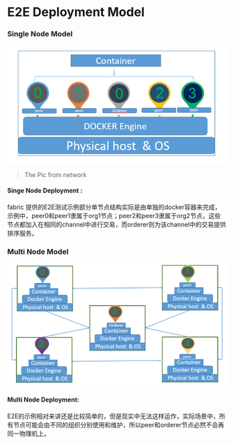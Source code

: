 E2E Deployment Model
=====================================

### Single Node Model
![png](../images/SingleNode.png)
>The Pic from network

#### Singe Node Deployment :
  fabric 提供的E2E测试示例部分单节点结构实际是由单独的docker容器来完成，示例中，peer0和peer1隶属于org1节点；peer2和peer3隶属于org2节点，这些节点都加入在相同的channel中进行交易，而orderer则为该channel中的交易提供排序服务。


  ###  Multi Node Model
![png](../images/MultiNode.PNG)

#### Multi Node Deployment:
E2E的示例相对来讲还是比较简单的，但是现实中无法这样运作，实际场景中，所有节点可能会由不同的组织分别使用和维护，所以peer和orderer节点必然不会再同一物理机上。

